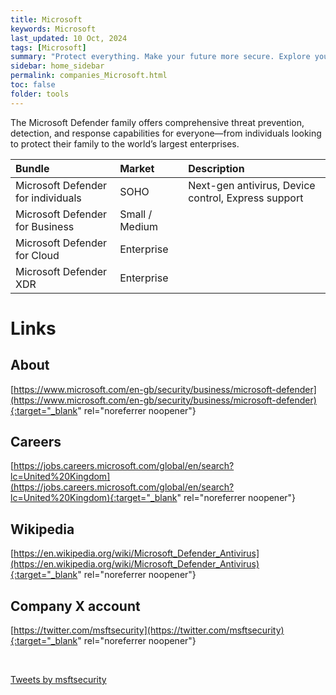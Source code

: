 ```yaml
---
title: Microsoft
keywords: Microsoft
last_updated: 10 Oct, 2024
tags: [Microsoft] 
summary: "Protect everything. Make your future more secure. Explore your security options today."
sidebar: home_sidebar
permalink: companies_Microsoft.html
toc: false
folder: tools
---
```


The Microsoft Defender family offers comprehensive threat prevention, detection, and response capabilities for everyone—from individuals looking to protect their family to the world’s largest enterprises.



| Bundle                             | Market            | Description                                                                |
|:-----------------------------------|:------------------|:---------------------------------------------------------------------------|
| Microsoft Defender for individuals | SOHO              | Next-gen antivirus, Device control, Express support                        |
| Microsoft Defender for Business    | Small / Medium    | |
| Microsoft Defender for Cloud       | Enterprise        | |
| Microsoft Defender XDR             | Enterprise        | |



# Links

## About
[https://www.microsoft.com/en-gb/security/business/microsoft-defender](https://www.microsoft.com/en-gb/security/business/microsoft-defender){:target="_blank" rel="noreferrer noopener"}

## Careers
[https://jobs.careers.microsoft.com/global/en/search?lc=United%20Kingdom](https://jobs.careers.microsoft.com/global/en/search?lc=United%20Kingdom){:target="_blank" rel="noreferrer noopener"}

## Wikipedia
[https://en.wikipedia.org/wiki/Microsoft_Defender_Antivirus](https://en.wikipedia.org/wiki/Microsoft_Defender_Antivirus){:target="_blank" rel="noreferrer noopener"}


## Company X account
[https://twitter.com/msftsecurity](https://twitter.com/msftsecurity){:target="_blank" rel="noreferrer noopener"}

<br/>

<a class="twitter-timeline" href="https://twitter.com/msftsecurity?ref_src=twsrc%5Etfw">Tweets by msftsecurity</a> <script async src="https://platform.twitter.com/widgets.js" charset="utf-8"></script>

<br/>


